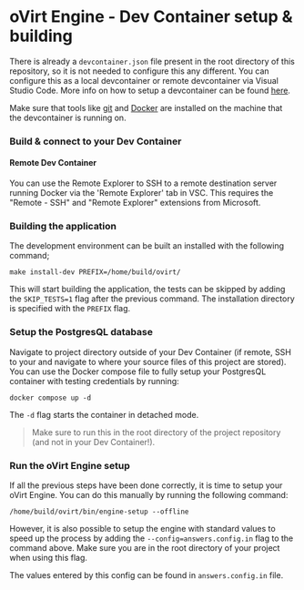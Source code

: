 # oVirt Engine - Dev Container setup & building

There is already a `devcontainer.json` file present in the root directory of this repository, so it is not needed to configure this any different. You can configure this as a local devcontainer or remote devcontainer via Visual Studio Code. More info on how to setup a devcontainer can be found [here](https://code.visualstudio.com/docs/devcontainers/containers).

Make sure that tools like [git](https://git-scm.com/) and [Docker](https://www.docker.com/) are installed on the machine that the devcontainer is running on. 

### Build & connect to your Dev Container

#### Remote Dev Container

You can use the Remote Explorer to SSH to a remote destination server running Docker via the 'Remote Explorer' tab in VSC. This requires the "Remote - SSH" and "Remote Explorer" extensions from Microsoft.

### Building the application

The development environment can be built an installed with the following command;

```
make install-dev PREFIX=/home/build/ovirt/
```

This will start building the application, the tests can be skipped by adding the `SKIP_TESTS=1` flag after the previous command. The installation directory is specified with the `PREFIX` flag.

### Setup the PostgresQL database

Navigate to project directory outside of your Dev Container (if remote, SSH to your and navigate to where your source files of this project are stored). You can use the Docker compose file to fully setup your PostgresQL container with testing credentials by running:

```
docker compose up -d
```

The `-d` flag starts the container in detached mode. 

> Make sure to run this in the root directory of the project repository (and not in your Dev Container!).

### Run the oVirt Engine setup

If all the previous steps have been done correctly, it is time to setup your oVirt Engine. You can do this manually by running the following command:

```
/home/build/ovirt/bin/engine-setup --offline
```

However, it is also possible to setup the engine with standard values to speed up the process by adding the `--config=answers.config.in` flag to the command above. Make sure you are in the root directory of your project when using this flag.

The values entered by this config can be found in `answers.config.in` file.